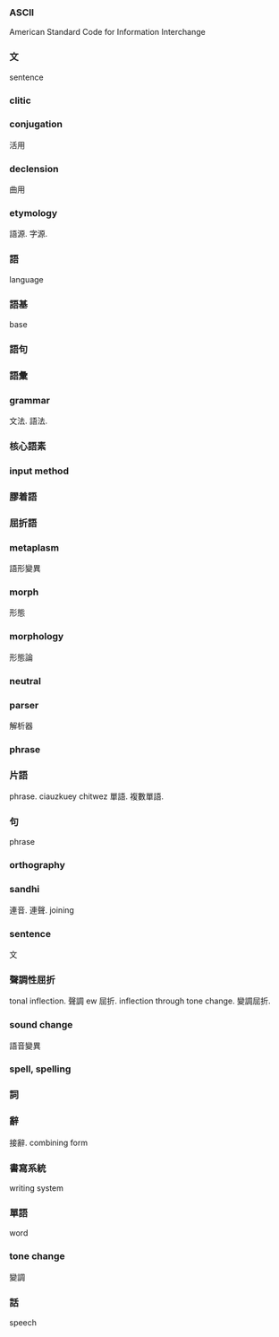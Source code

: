 ### ASCII

American Standard Code for Information Interchange

### 文

sentence

### clitic

### conjugation

活用

### declension

曲用

### etymology

語源. 字源.

### 語

language

### 語基

base

### 語句

### 語彙

### grammar

文法. 語法.

### 核心語素

### input method

### 膠着語

### 屈折語

### metaplasm

語形變異

### morph

形態

### morphology

形態論

### neutral

### parser

解析器

### phrase

### 片語

phrase. ciauzkuey chitwez 單語. 複數單語.

### 句

phrase

### orthography

### sandhi

連音. 連聲. joining

### sentence

文

### 聲調性屈折

tonal inflection. 聲調 ew 屈折.
inflection through tone change. 變調屈折.

### sound change

語音變異

### spell, spelling

### 詞

### 辭

接辭. combining form

### 書寫系統

writing system

### 單語

word

### tone change

變調

### 話

speech